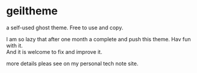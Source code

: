 # geiltheme
a self-used ghost theme. Free to use and copy.

I am so lazy that after one month a complete and push this theme. Hav fun with it.    
And it is welcome to fix and improve it.    

more details pleas see on my personal tech note site.

